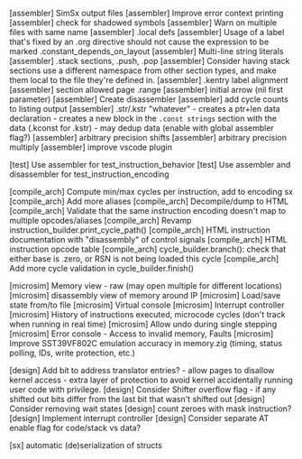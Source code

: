[assembler] SimSx output files
[assembler] Improve error context printing
[assembler] check for shadowed symbols
[assembler] Warn on multiple files with same name
[assembler] .local defs
[assembler] Usage of a label that's fixed by an .org directive should not cause the expression to be marked .constant_depends_on_layout
[assembler] Multi-line string literals
[assembler] .stack sections, .push, .pop
[assembler] Consider having stack sections use a different namespace from other section types, and make them local to the file they're defined in.
[assembler] .kentry label alignment
[assembler] section allowed page .range
[assembler] initial arrow (nil first parameter)
[assembler] Create disassembler
[assembler] add cycle counts to listing output
[assembler] .str/.kstr "whatever" - creates a ptr+len data declaration - creates a new block in the `.const strings` section with the data (.kconst for .kstr) - may dedup data (enable with global assembler flag?)
[assembler] arbitrary precision shifts
[assembler] arbitrary precision multiply
[assembler] improve vscode plugin

[test] Use assembler for test_instruction_behavior
[test] Use assembler and disassembler for test_instruction_encoding

[compile_arch] Compute min/max cycles per instruction, add to encoding sx
[compile_arch] Add more aliases
[compile_arch] Decompile/dump to HTML
[compile_arch] Validate that the same instruction encoding doesn't map to multiple opcodes/aliases
[compile_arch] Revamp instruction_builder.print_cycle_path()
[compile_arch] HTML instruction documentation with "disassembly" of control signals
[compile_arch] HTML instruction opcode table
[compile_arch] cycle_builder.branch(): check that either base is .zero, or RSN is not being loaded this cycle
[compile_arch] Add more cycle validation in cycle_builder.finish()

[microsim] Memory view - raw (may open multiple for different locations)
[microsim] disassembly view of memory around IP
[microsim] Load/save state from/to file
[microsim] Virtual console
[microsim] Interrupt controller
[microsim] History of instructions executed, microcode cycles (don't track when running in real time)
[microsim] Allow undo during single stepping
[microsim] Error console - Access to invalid memory, Faults
[microsim] Improve SST39VF802C emulation accuracy in memory.zig (timing, status polling, IDs, write protection, etc.)

[design] Add bit to address translator entries? - allow pages to disallow kernel access - extra layer of protection to avoid kernel accidentally running user code with privilege.
[design] Consider Shifter overflow flag - if any shifted out bits differ from the last bit that wasn't shifted out
[design] Consider removing wait states
[design] count zeroes with mask instruction?
[design] Implement interrupt controller
[design] Consider separate AT enable flag for code/stack vs data?

[sx] automatic (de)serialization of structs